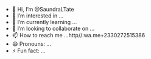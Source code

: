 - 👋 Hi, I’m @SaundraLTate
- 👀 I’m interested in ...
- 🌱 I’m currently learning ...
- 💞️ I’m looking to collaborate on ...
- 📫 How to reach me ...http//:wa.me+2330272515386
- 😄 Pronouns: ...
- ⚡ Fun fact: ...

<!---
SaundraLTate/SaundraLTate is a ✨ special ✨ repository because its `README.md` (this file) appears on your GitHub profile.
You can click the Preview link to take a look at your changes.
--->

